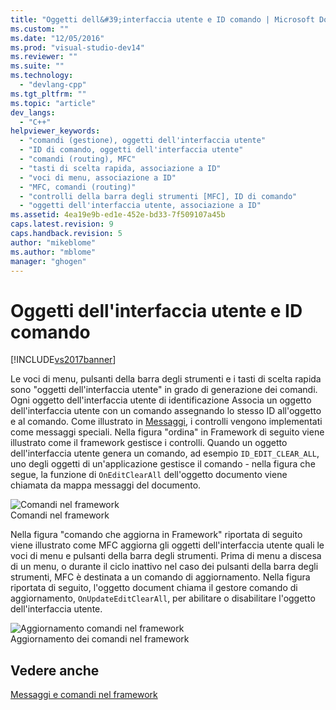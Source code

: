 ```yaml
---
title: "Oggetti dell&#39;interfaccia utente e ID comando | Microsoft Docs"
ms.custom: ""
ms.date: "12/05/2016"
ms.prod: "visual-studio-dev14"
ms.reviewer: ""
ms.suite: ""
ms.technology: 
  - "devlang-cpp"
ms.tgt_pltfrm: ""
ms.topic: "article"
dev_langs: 
  - "C++"
helpviewer_keywords: 
  - "comandi (gestione), oggetti dell'interfaccia utente"
  - "ID di comando, oggetti dell'interfaccia utente"
  - "comandi (routing), MFC"
  - "tasti di scelta rapida, associazione a ID"
  - "voci di menu, associazione a ID"
  - "MFC, comandi (routing)"
  - "controlli della barra degli strumenti [MFC], ID di comando"
  - "oggetti dell'interfaccia utente, associazione a ID"
ms.assetid: 4ea19e9b-ed1e-452e-bd33-7f509107a45b
caps.latest.revision: 9
caps.handback.revision: 5
author: "mikeblome"
ms.author: "mblome"
manager: "ghogen"
---
```

# Oggetti dell&#39;interfaccia utente e ID comando
[!INCLUDE[vs2017banner](../assembler/inline/includes/vs2017banner.md)]

Le voci di menu, pulsanti della barra degli strumenti e i tasti di scelta rapida sono "oggetti dell'interfaccia utente" in grado di generazione dei comandi.  Ogni oggetto dell'interfaccia utente di identificazione  Associa un oggetto dell'interfaccia utente con un comando assegnando lo stesso ID all'oggetto e al comando.  Come illustrato in [Messaggi](../mfc/messages.md), i controlli vengono implementati come messaggi speciali.  Nella figura "ordina" in Framework di seguito viene illustrato come il framework gestisce i controlli.  Quando un oggetto dell'interfaccia utente genera un comando, ad esempio `ID_EDIT_CLEAR_ALL`, uno degli oggetti di un'applicazione gestisce il comando \- nella figura che segue, la funzione di `OnEditClearAll` dell'oggetto documento viene chiamata da mappa messaggi del documento.  
  
 ![Comandi nel framework](../mfc/media/vc385p1.png "vc385P1")  
Comandi nel framework  
  
 Nella figura "comando che aggiorna in Framework" riportata di seguito viene illustrato come MFC aggiorna gli oggetti dell'interfaccia utente quali le voci di menu e pulsanti della barra degli strumenti.  Prima di menu a discesa di un menu, o durante il ciclo inattivo nel caso dei pulsanti della barra degli strumenti, MFC è destinata a un comando di aggiornamento.  Nella figura riportata di seguito, l'oggetto document chiama il gestore comando di aggiornamento, `OnUpdateEditClearAll`, per abilitare o disabilitare l'oggetto dell'interfaccia utente.  
  
 ![Aggiornamento comandi nel framework](../mfc/media/vc385p2.png "vc385P2")  
Aggiornamento dei comandi nel framework  
  
## Vedere anche  
 [Messaggi e comandi nel framework](../mfc/messages-and-commands-in-the-framework.md)